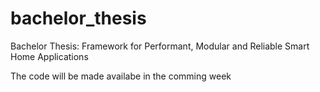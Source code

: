 # bachelor_thesis
Bachelor Thesis: Framework for Performant, Modular and Reliable Smart Home Applications

The code will be made availabe in the comming week

